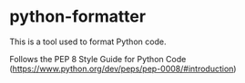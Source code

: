 # python-formatter

This is a tool used to format Python code. 

Follows the PEP 8 Style Guide for Python Code (https://www.python.org/dev/peps/pep-0008/#introduction)


